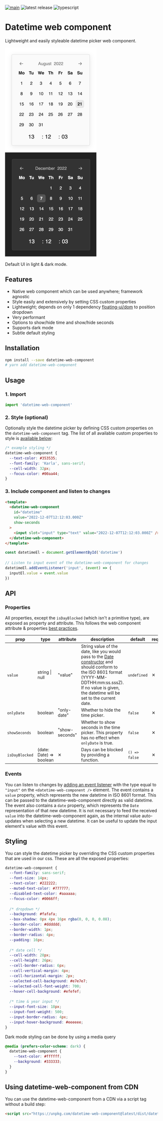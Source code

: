 [![main](https://github.com/lorenzvanherwaarden/datetime-web-component/actions/workflows/main.yml/badge.svg)](https://github.com/lorenzvanherwaarden/datetime-web-component/actions/workflows/main.yml)
![latest release](https://badgen.net/github/release/lorenzvanherwaarden/datetime-web-component)
![typescript](https://badgen.net/badge/icon/typescript?icon=typescript&label)

# Datetime web component

Lightweight and easily styleable datetime picker web component.

<p>
<img alt="Example of datetime-web-component" src="/public/default-style-light.png?raw=true" width="301">
<img alt="Example of datetime-web-component" src="/public/default-style-dark.png?raw=true" width="301">
</p>
Default UI in light & dark mode.

## Features

- Native web component which can be used anywhere; framework agnostic
- Style easily and extensively by setting CSS custom properties
- Lightweight; depends on only 1 dependency [floating-ui/dom](https://www.npmjs.com/package/@floating-ui/dom) to position dropdown
- Very performant
- Options to show/hide time and show/hide seconds
- Supports dark mode
- Subtle default styling

## Installation

```bash
npm install --save datetime-web-component
# yarn add datetime-web-component
```

## Usage

### 1. Import

```js
import 'datetime-web-component'
```

### 2. Style (optional)

Optionally style the datetime picker by defining CSS custom properties on the `datetime-web-component` tag. The list of all available custom properties to style is [available below](#styling):

```css
/* example styling */
datetime-web-component {
  --text-color: #353535;
  --font-family: 'Karla', sans-serif;
  --cell-width: 32px;
  --focus-color: #00aa44;
}
```

### 3. Include component and listen to changes

```html
<template>
  <datetime-web-component
    id="datetime"
    value="2022-12-07T12:12:03.000Z"
    show-seconds
  >
    <input slot="input" type="text" value="2022-12-07T12:12:03.000Z" />
  </datetime-web-component>
</template>
```

```js
const datetimeEl = document.getElementById('datetime')

// Listen to input event of the datetime-web-component for changes
datetimeEl.addEventListener('input', (event) => {
  inputEl.value = event.value
})
```

## API

### Properties

All properties, except the `isDayBlocked` (which isn't a primitive type), are exposed as property and attribute. This follows the web component attribute & properties [best practices](https://web.dev/custom-elements-best-practices/#attributes-and-properties).

| prop           | type                    | attribute      | description                                                                                                                                                                                                                                                                                                   | default       | required |
| -------------- | ----------------------- | -------------- | ------------------------------------------------------------------------------------------------------------------------------------------------------------------------------------------------------------------------------------------------------------------------------------------------------------- | ------------- | -------- |
| `value`        | string \| null          | "value"        | String value of the date, like you would pass to the [Date constructor](https://developer.mozilla.org/en-US/docs/Web/JavaScript/Reference/Global_Objects/Date/Date) and should conform to the ISO 8601 format (YYYY-MM-DDTHH:mm:ss.sssZ). If no value is given, the datetime will be set to the current date. | `undefined`   | ✕        |
| `onlyDate`     | boolean                 | "only-date"    | Whether to hide the time picker.                                                                                                                                                                                                                                                                              | `false`       | ✕        |
| `showSeconds`  | boolean                 | "show-seconds" | Whether to show seconds in the time picker. This property has no effect when `onlyDate` is true.                                                                                                                                                                                                              | `false`       | ✕        |
| `isDayBlocked` | (date: Date) => boolean | ✕              | Days can be blocked by providing a function.                                                                                                                                                                                                                                                                  | `() => false` | ✕        |

### Events

You can listen to changes by [adding an event listener](https://developer.mozilla.org/en-US/docs/Web/API/EventTarget/addEventListener) with the type equal to `"input"` on the `<datetime-web-component />` element. The event contains a `value` property, which represents the new datetime in ISO 8601 format. This can be passed to the datetime-web-component directly as valid datetime. The event also contains a `date` property, which represents the `Date` representation of that new datetime. It is not necessary to feed the received `value` into the datetime-web-component again, as the internal value auto-updates when selecting a new datetime. It can be useful to update the input element's value with this event.

## Styling

You can style the datetime picker by overriding the CSS custom properties that are used in our css. These are all the exposed properties:

```css
datetime-web-component {
  --font-family: sans-serif;
  --font-size: 14px;
  --text-color: #222222;
  --muted-text-color: #777777;
  --disabled-text-color: #aaaaaa;
  --focus-color: #0066ff;

  /* dropdown */
  --background: #fafafa;
  --box-shadow: 0px 4px 16px rgba(0, 0, 0, 0.08);
  --border-color: #dddddd;
  --border-width: 1px;
  --border-radius: 4px;
  --padding: 16px;

  /* date cell */
  --cell-width: 28px;
  --cell-height: 26px;
  --cell-border-radius: 6px;
  --cell-vertical-margin: 4px;
  --cell-horizontal-margin: 2px;
  --selected-cell-background: #e7e7e7;
  --selected-cell-font-weight: 700;
  --hover-cell-background: #efefef;

  /* time & year input */
  --input-font-size: 18px;
  --input-font-weight: 500;
  --input-border-radius: 4px;
  --input-hover-background: #eeeeee;
}
```

Dark mode styling can be done by using a media query

```css
@media (prefers-color-scheme: dark) {
  datetime-web-component {
    --text-color: #ffffff;
    --background: #333333;
  }
}
```

## Using datetime-web-component from CDN

You can use the datetime-web-component from a CDN via a script tag without a build step:

```html
<script src="https://unpkg.com/datetime-web-component@latest/dist/datetime-web-component.umd.js"></script>
```
